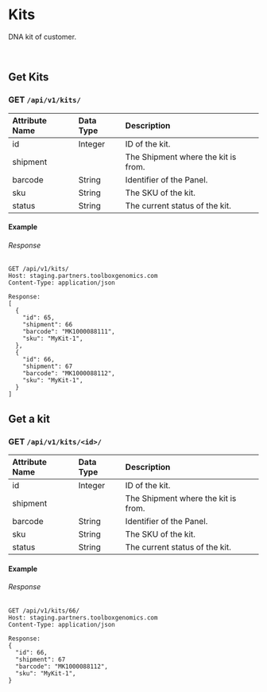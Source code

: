 # Kits

DNA kit of customer.

<br />

## Get Kits
### GET `/api/v1/kits/ `

| Attribute Name | Data Type | Description
|:---|:---|:---
| id | Integer | ID of the kit.
| shipment | | The Shipment where the kit is from.
| barcode | String | Identifier of the Panel.
| sku | String | The SKU of the kit.
| status | String | The current status of the kit.

#### Example

###### Response

```
GET /api/v1/kits/
Host: staging.partners.toolboxgenomics.com
Content-Type: application/json

Response:
[
  {
    "id": 65,
    "shipment": 66
    "barcode": "MK1000088111",
    "sku": "MyKit-1",
  },
  {
    "id": 66,
    "shipment": 67
    "barcode": "MK1000088112",
    "sku": "MyKit-1",
  }
]

```
## Get a kit
### GET `/api/v1/kits/<id>/ `

| Attribute Name | Data Type | Description
|:---|:---|:---
| id | Integer | ID of the kit.
| shipment | | The Shipment where the kit is from.
| barcode | String | Identifier of the Panel.
| sku | String | The SKU of the kit.
| status | String | The current status of the kit.

#### Example

###### Response

```
GET /api/v1/kits/66/
Host: staging.partners.toolboxgenomics.com
Content-Type: application/json

Response:
{
  "id": 66,
  "shipment": 67
  "barcode": "MK1000088112",
  "sku": "MyKit-1",
}

```
